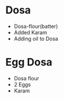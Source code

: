 # Dosa

* Dosa-flour(batter)
* Added Karam
* Adding oil to Dosa

# Egg Dosa
* Dosa flour
* 2 Eggs
* Karam